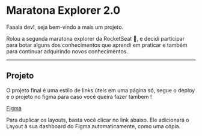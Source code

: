 # Maratona Explorer 2.0

Faaala dev!, seja bem-vindo a mais um projeto.

Rolou a segunda maratona explorer da RocketSeat 🚀, e decidi participar para botar alguns dos conhecimentos que aprendi em praticar e também para continuar adquirindo novos conhecimentos.

---

## Projeto

O projeto final é uma estilo de links úteis em uma página só, segue o deploy e o projeto no figma para caso você queira fazer tambem !

[Figma](<https://www.figma.com/file/45FqzDptrahgTIZ8zLlSoY/Rocket-Links---Maratona-Explorer-2.0-(Community)-(Copy)>)

Para duplicar os layouts, basta você clicar no link abaixo.
Ele adicionará o Layout à sua dashboard do Figma automaticamente, como uma cópia.
